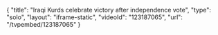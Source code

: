 {
    "title": "Iraqi Kurds celebrate victory after independence vote",
    "type": "solo",
    "layout": "iframe-static",
    "videoId": "123187065",
    "url": "\/tvpembed\/123187065"
}